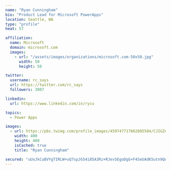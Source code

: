```yaml
---
name: "Ryan Cunningham"
bio: "Product Lead for Microsoft PowerApps"
location: Seattle, WA
type: "profile"
heat: 57

affiliation:
  name: Microsoft
  domain: microsoft.com
  images:
    - url: "/assets/images/organizations/microsoft.com-50x50.jpg"
      width: 50
      height: 50

twitter:
  username: rc_says
  url: https://twitter.com/rc_says
  followers: 3007

linkedin:
  url: https://www.linkedin.com/in/rycu

topics:
  - Power Apps

images:
  - url: https://pbs.twimg.com/profile_images/459747717862805504/CJIGZejd_400x400.png
    width: 400
    height: 400
    isCached: true
    title: "Ryan Cunningham"

secured: "uUxJkCuBVYgTIRLW+uQ7spJG54i85A3Rz+RJevSEgoDgG+F4SeUAdK5utn9QANQcKvH3LV2oT9+R9B07udFyplKMGBxxUvfZXJspQBFshx1lBvNiFcxBoukzRS0REy5YH3URE2YNz542gFKYYNwKWnJ7zptQlrkb8OkVeWg6pNkP0gfECEPTNsQFl3eGNd9ofOaOxnNmrM0mcmxus7SghW1rbxvz9GRcSUZH55Y0/ZsJQ0O+8LanZevB+qEd5qNjP88A14am9XXU4/gj/HOhWh0hrGZCHwCDFZem3bX8RvtP1H1+1HFF4B0OSOVm3+jQ7sv70NS9rkVM/oTKfS8BGLvvn89Oli/1r+QE0zTprHW2iZFR8gVjR/ur85eM1tlbDEwHLkI5oZT1Qt9XKUJDK3sDI5eA39JKvZNgTdUuQlI=;HH+dRIr4r9uAM/kK1WhpbQ=="
---
```


